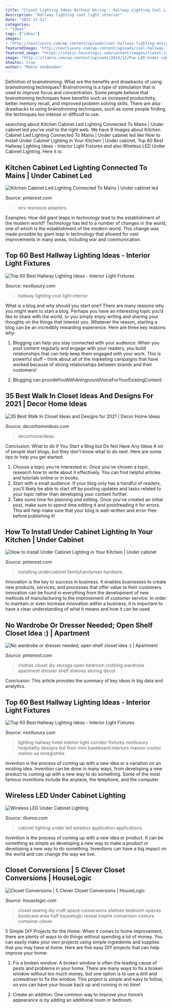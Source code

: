```yaml
---
title: "Closet Lighting Ideas Without Wiring : Hallway Lighting Cool Light Interior"
description: "Hallway lighting cool light interior"
date: "2022-12-11"
categories:
- "ideas"
tags: ["ideas"]
images:
- "http://nextluxury.com/wp-content/uploads/cool-hallway-lighting-design-ideas-metal-chandelier.jpg"
featuredImage: "http://nextluxury.com/wp-content/uploads/cool-hallway-lighting-design-ideas-metal-chandelier.jpg"
featured_image: "https://static.houselogic.com/content/images/closet-conversions-half-builtin-bookcase-standard_0d62ccead3c89ffdf1ba639446e3557f_1280x854_q85.jpg"
image: "http://illumra.com/wp-content/uploads/2014/12/Pax-LED-Under-cabinet-lighting-1024x768.jpg"
ShowToc: true
author: "Mable VonRueden"
---
```



Definition of brainstroming: What are the benefits and drawbacks of using brainstroming techniques?
Brainstroming is a type of stimulation that is used to improve focus and concentration. Some people believe that brainstroming techniques have benefits such as increased productivity, better memory recall, and improved problem solving skills. There are also drawbacks to using brainstroming techniques, such as some people finding the techniques too intense or difficult to use.

	

		
searching about Kitchen Cabinet Led Lighting Connected To Mains | Under cabinet led you've visit to the right web. We have 8 Images about Kitchen Cabinet Led Lighting Connected To Mains | Under cabinet led like How to Install Under Cabinet Lighting in Your Kitchen | Under cabinet, Top 60 Best Hallway Lighting Ideas - Interior Light Fixtures and also Wireless LED Under Cabinet Lighting. Here it is:
		
    
## Kitchen Cabinet Led Lighting Connected To Mains | Under Cabinet Led

<img loading=lazy src="https://i.pinimg.com/736x/db/30/be/db30be7279d33ca2b5360ec1a26f028e.jpg" onerror="this.onerror=null;this.src='https://tse3.mm.bing.net/th?id=OIP.uwjokkj2lPtII86zVIz-4AHaE-&amp;pid=15.1';" alt="Kitchen Cabinet Led Lighting Connected To Mains | Under cabinet led">

_Source: pinterest.com_

>sirs resnooze adapters. 

	

Examples: How did giant leaps in technology lead to the establishment of the modern world?
Technology has led to a number of changes in the world, one of which is the establishment of the modern world. This change was made possible by giant leap in technology that allowed for vast improvements in many areas, including war and communication.

    
## Top 60 Best Hallway Lighting Ideas - Interior Light Fixtures

<img loading=lazy src="http://nextluxury.com/wp-content/uploads/cool-hallway-lighting-design-ideas-metal-chandelier.jpg" onerror="this.onerror=null;this.src='https://tse3.mm.bing.net/th?id=OIP.vF8lKkrEErdISgQUYw9a3QAAAA&amp;pid=15.1';" alt="Top 60 Best Hallway Lighting Ideas - Interior Light Fixtures">

_Source: nextluxury.com_

>hallway lighting cool light interior. 

	

What is a blog and why should you start one?
There are many reasons why you might want to start a blog. Perhaps you have an interesting topic you’d like to share with the world, or you simply enjoy writing and sharing your thoughts on the things that interest you. Whatever the reason, starting a blog can be an incredibly rewarding experience. Here are three key reasons why: 
1) Blogging can help you stay connected with your audience. When you post content regularly and engage with your readers, you build relationships that can help keep them engaged with your work. This is powerful stuff – think about all of the marketing campaigns that have worked because of strong relationships between brands and their customers! 

2) Blogging can provideYouWithAnIngroundVoiceForYourExistingContent.

    
## 35 Best Walk In Closet Ideas And Designs For 2021 | Decor Home Ideas

<img loading=lazy src="https://www.decorhomeideas.com/wp-content/uploads/2019/07/Walk-In-Closet-Design-and-Photo.jpg" onerror="this.onerror=null;this.src='https://tse3.mm.bing.net/th?id=OIP.TXvcXygtn4PdNuAFxO_ZKQHaLH&amp;pid=15.1';" alt="35 Best Walk In Closet Ideas and Designs for 2021 | Decor Home Ideas">

_Source: decorhomeideas.com_

>decorhomeideas. 

	

Conclusion: What to do if You Start a Blog but Do Not Have Any Ideas
A lot of people start blogs, but they don't know what to do next. Here are some tips to help you get started: 
1) Choose a topic you're interested in. Once you've chosen a topic, research how to write about it effectively. You can find helpful articles and tutorials online or in books.
2) Start with a small audience. If your blog only has a handful of readers, you'll likely be able to start off by posting updates and tasks related to your topic rather than developing your content further. 
3) Take some time for planning and editing. Once you've created an initial post, make sure to spend time editing it and proofreading it for errors. This will help make sure that your blog is well-written and error-free before publishing it!

    
## How To Install Under Cabinet Lighting In Your Kitchen | Under Cabinet

<img loading=lazy src="https://i.pinimg.com/originals/7b/9c/d3/7b9cd37b260c281f110d6853113c9004.jpg" onerror="this.onerror=null;this.src='https://tse1.mm.bing.net/th?id=OIP.8Y1DyK2SnM1zDZ7_8b5MjAHaHa&amp;pid=15.1';" alt="How to Install Under Cabinet Lighting in Your Kitchen | Under cabinet">

_Source: pinterest.com_

>installing undercabinet familyhandyman hardwire. 

	

Innovation is the key to success in business. It enables businesses to create new products, services, and processes that offer value to their customers. innovation can be found in everything from the development of new methods of manufacturing to the improvement of customer service. In order to maintain or even increase innovation within a business, it is important to have a clear understanding of what it means and how it can be used.

    
## No Wardrobe Or Dresser Needed; Open Shelf Closet Idea :) | Apartment

<img loading=lazy src="https://i.pinimg.com/originals/9f/5d/01/9f5d01f0267a09706520b79ebdaf72f3.jpg" onerror="this.onerror=null;this.src='https://tse2.mm.bing.net/th?id=OIP.CNuGDv9mjNBad4_KUy2pLgHaJ3&amp;pid=15.1';" alt="No wardrobe or dresser needed; open shelf closet idea :) | Apartment">

_Source: pinterest.com_

>clothes closet diy storage open bedroom clothing wardrobe apartment dresser shelf shelves storing decor. 

	

Conclusion:
This article provides the summary of key ideas in big data and analytics.

    
## Top 60 Best Hallway Lighting Ideas - Interior Light Fixtures

<img loading=lazy src="http://nextluxury.com/wp-content/uploads/baseboard-led-house-hallway-lighting-ideas.jpg" onerror="this.onerror=null;this.src='https://tse2.mm.bing.net/th?id=OIP._-xVVmdj22SAeBVhjMbCiwAAAA&amp;pid=15.1';" alt="Top 60 Best Hallway Lighting Ideas - Interior Light Fixtures">

_Source: nextluxury.com_

>lighting hallway hotel interior light corridor fixtures nextluxury hospitality designs led floor mini baseboard interiors maison couloir mahno ua enregistrée. 

	

Invention is the process of coming up with a new idea or a variation on an existing idea. Invention can be done in many ways, from developing a new product to coming up with a new way to do something. Some of the most famous inventions include the airplane, the telephone, and the computer.

    
## Wireless LED Under Cabinet Lighting

<img loading=lazy src="http://illumra.com/wp-content/uploads/2014/12/Pax-LED-Under-cabinet-lighting-1024x768.jpg" onerror="this.onerror=null;this.src='https://tse2.mm.bing.net/th?id=OIP.eZgYLOw0Y_1BW_AW5yFTbQHaFj&amp;pid=15.1';" alt="Wireless LED Under Cabinet Lighting">

_Source: illumra.com_

>cabinet lighting under led wireless application applications. 

	

Invention is the process of coming up with a new idea or product. It can be something as simple as developing a new way to make a product or developing a new way to do something. Inventions can have a big impact on the world and can change the way we live.

    
## Closet Conversions | 5 Clever Closet Conversions | HouseLogic

<img loading=lazy src="https://static.houselogic.com/content/images/closet-conversions-half-builtin-bookcase-standard_0d62ccead3c89ffdf1ba639446e3557f_1280x854_q85.jpg" onerror="this.onerror=null;this.src='https://tse2.mm.bing.net/th?id=OIP.H-bdE2F_ru1US-Pbc-qB4gHaE7&amp;pid=15.1';" alt="Closet Conversions | 5 Clever Closet Conversions | HouseLogic">

_Source: houselogic.com_

>closet sewing diy craft space conversions shelves bedroom spaces bookcase area half houselogic reveal inspire conversion costura container clever. 

	

5 Simple DIY Projects for the Home:
When it comes to home improvement, there are plenty of ways to do things without spending a lot of money. You can easily make your own projects using simple ingredients and supplies that you may have at home. Here are five easy DIY projects that can help improve your home: 
1. Fix a broken window: A broken window is often the leading cause of pests and problems in your home. There are many ways to fix a broken window without too much money, but one option is to use a drill and screwdriver to fix the window. This project is simple and easy to follow, so you can have your house back up and running in no time!

2. Create an addition: One common way to improve your home’s appearance is by adding an additional room or bedroom.

